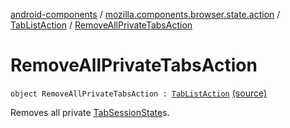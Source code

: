 [android-components](../../index.md) / [mozilla.components.browser.state.action](../index.md) / [TabListAction](index.md) / [RemoveAllPrivateTabsAction](./-remove-all-private-tabs-action.md)

# RemoveAllPrivateTabsAction

`object RemoveAllPrivateTabsAction : `[`TabListAction`](index.md) [(source)](https://github.com/mozilla-mobile/android-components/blob/master/components/browser/state/src/main/java/mozilla/components/browser/state/action/BrowserAction.kt#L108)

Removes all private [TabSessionState](../../mozilla.components.browser.state.state/-tab-session-state/index.md)s.

